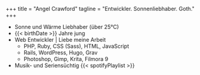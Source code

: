 +++
title = "Angel Crawford"
tagline = "Entwickler. Sonnenliebhaber. Goth."
+++

* Sonne und Wärme Liebhaber (über 25°C)
* {{< birthDate >}} Jahre jung
* Web Entwickler | Liebe meine Arbeit
  * PHP, Ruby, CSS (Sass), HTML, JavaScript
  * Rails, WordPress, Hugo, Grav
  * Photoshop, Gimp, Krita, Filmora 9
* Musik- und Seriensüchtig
  {{< spotifyPlaylist >}}
